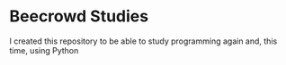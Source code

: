 # Beecrowd Studies

I created this repository to be able to study programming again and, this time, using Python
